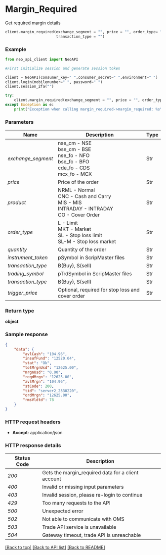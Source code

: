 # **Margin_Required**

Get required margin details

```python
client.margin_required(exchange_segment = "", price = "", order_type= "", product = "", quantity = "", instrument_token = "",
                       transaction_type = "")
```

### Example

```python
from neo_api_client import NeoAPI

#First initialize session and generate session token

client = NeoAPI(consumer_key=" ",consumer_secret=" ",environment=" ")
client.login(mobilenumber=" ", password=" ")
client.session_2fa("")

try:
    client.margin_required(exchange_segment = "", price = "", order_type= "", product = "",   quantity = "", instrument_token = "",  transaction_type = "")
except Exception as e:
    print("Exception when calling margin_required->margin_required: %s\n" % e)
```

### Parameters

| Name               | Description                                                                                       | Type |
| ------------------ | ------------------------------------------------------------------------------------------------- | ---- |
| _exchange_segment_ | nse_cm - NSE<br/>bse_cm - BSE<br/>nse_fo - NFO<br/>bse_fo - BFO<br/>cde_fo - CDS<br/>mcx_fo - MCX | Str  |
| _price_            | Price of the order                                                                                | Str  |
| _product_          | NRML - Normal<br/>CNC - Cash and Carry<br/>MIS - MIS<br/>INTRADAY - INTRADAY<br/>CO - Cover Order | Str  |
| _order_type_       | L - Limit<br/>MKT - Market<br/>SL - Stop loss limit<br/>SL-M - Stop loss market                   | Str  |
| _quantity_         | Quantity of the order                                                                             | Str  |
| _instrument_token_ | pSymbol in ScripMaster files                                                                      | Str  |
| _transaction_type_ | B(Buy), S(sell)                                                                                   | Str  |
| _trading_symbol_   | pTrdSymbol in ScripMaster files                                                                   | Str  |
| _transaction_type_ | B(Buy), S(sell)                                                                                   | Str  |
| _trigger_price_    | Optional, required for stop loss and cover order                                                  | Str  |

### Return type

**object**

### Sample response

```json
{
	"data": {
		"avlCash": "104.96",
		"insufFund": "12520.04",
		"stat": "Ok",
		"totMrgnUsd": "12625.00",
		"mrgnUsd": "0.00",
		"reqdMrgn": "12625.00",
		"avlMrgn": "104.96",
		"stCode": 200,
		"tid": "server2_2330220",
		"ordMrgn": "12625.00",
		"rmsVldtd": 78
	}
}
```

### HTTP request headers

-   **Accept**: application/json

### HTTP response details

| Status Code | Description                                        |
| ----------- | -------------------------------------------------- |
| _200_       | Gets the margin_required data for a client account |
| _400_       | Invalid or missing input parameters                |
| _403_       | Invalid session, please re-login to continue       |
| _429_       | Too many requests to the API                       |
| _500_       | Unexpected error                                   |
| _502_       | Not able to communicate with OMS                   |
| _503_       | Trade API service is unavailable                   |
| _504_       | Gateway timeout, trade API is unreachable          |

[[Back to top]](#) [[Back to API list]](../README.md#documentation-for-api-endpoints) [[Back to README]](../README.md)
